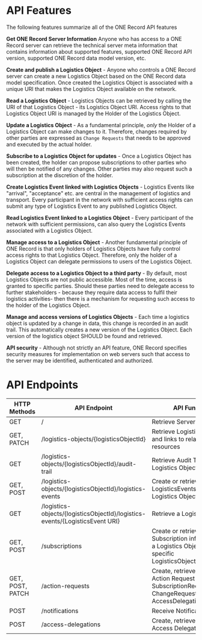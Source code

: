 # API Features
The following features summarize all of the ONE Record API features

**Get ONE Record Server Information** Anyone who has access to a ONE Record server can retrieve the technical server meta information that contains information about supported features, supported ONE Record API version, supported ONE Record data model version, etc.

**Create and publish a Logistics Object** - Anyone who controls a ONE Record server can create a new Logistics Object based on the ONE Record data model specification. Once created the Logistics Object is associated with a unique URI that makes the Logistics Object available on the network.

**Read a Logistics Object** - Logistics Objects can be retrieved by calling the URI of that Logistics Object - its Logistics Object URI. Access rights to that Logistics Object URI is managed by the Holder of the Logistics Object.

**Update a Logistics Object** - As a fundamental principle, _only_ the Holder of a Logistics Object can make changes to it. Therefore, changes required by other parties are expressed as `Change Requests` that needs to be approved and executed by the actual holder.

**Subscribe to a Logistics Object for updates** - Once a Logistics Object has been created, the holder can propose subscriptions to other parties who will then be notified of any changes. Other parties may also request such a subscription at the discretion of the holder.

**Create Logistics Event linked with Logistics Objects** - Logistics Events like "arrival", "acceptance" etc. are central in the management of logistics and transport. Every participant in the network with sufficient access rights can submit any type of Logistics Event to any published Logistics Object.

**Read Logistics Event linked to a Logistics Object** - Every participant of the network with sufficient permissions, can also query the Logistics Events associated with a Logistics Object.

**Manage access to a Logistics Object** - Another fundamental principle of ONE Record is that only holders of Logistics Objects have fully control access rights to that Logistics Object. Therefore, only the holder of a Logistics Object can delegate permissions to users of the Logistics Object.

**Delegate access to a Logistics Object to a third party** - By default, most Logistics Objects are not public accessible. Most of the time, access is granted to specific parties. Should these parties need to delegate access to further stakeholders - because they require data access to fulfil their logistics activities- then there is a mechanism for requesting such access to the holder of the Logistics Object.

**Manage and access versions of Logistics Objects** - Each time a logistics object is updated by a change in data, this change is recorded in an audit trail. This automatically creates a new version of the Logistics Object. Each version of the logistics object SHOULD be found and retrieved.

**API security** - Although not strictly an API feature, ONE Record specifies security measures for implementation on web servers such that access to the server may be identified, authenticated and authorized.

# API Endpoints

| HTTP Methods     | API Endpoint       | API Function                           |
| ---------------- | -------------------------------------- |   -------- |
| GET              | /                  | Retrieve ServerInformation             |
| GET, PATCH       | /logistics-objects/{logisticsObjectId}                  | Retrieve Logistics Object and links to related resources                       |
| GET              | /logistics-objects/{logisticsObjectId}/audit-trail      | Retrieve Audit Trail of a Logistics Object                 |
| GET, POST        | /logistics-objects/{logisticsObjectId}/logistics-events | Create or retrieve LogisticsEvents to a Logistics Object                       |
| GET              | /logistics-objects/{logisticsObjectId}/logistics-events/{LogisticsEvent URI}                  | Retrieve a LogisticsEvent              |
| GET, POST        | /subscriptions     | Create or retrieve Subscription information for a Logistics Object type or a specific LogisticsObjectIdentifier          |
| GET, POST, PATCH | /action-requests   | Create, retrieve, or update Action Request (i.e. SubscriptionRequests, ChangeRequests or AccessDelegationRequests) |
| POST             | /notifications     | Receive Notifications                  |
| POST             | /access-delegations | Create, retrieve, or update Access Delegation Request      |
